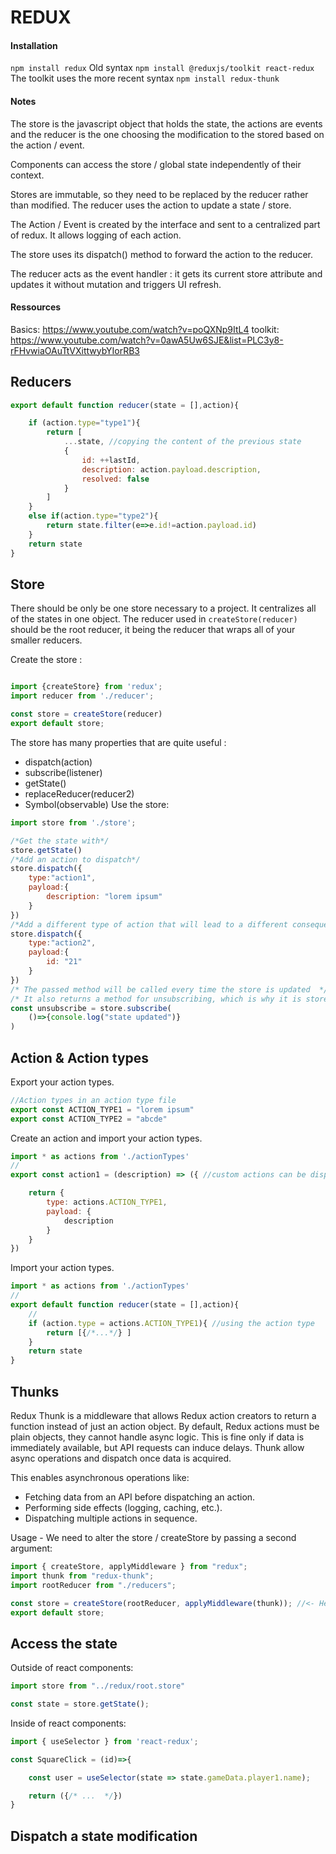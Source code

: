 # REDUX

#### Installation
`npm install redux` Old syntax
`npm install @reduxjs/toolkit react-redux` The toolkit uses the more recent syntax
`npm install redux-thunk`

#### Notes

The store is the javascript object that holds the state, the actions are events and the reducer is the one choosing the modification to the stored based on the action / event.

Components can access the store / global state independently of their context.

Stores are immutable, so they need to be replaced by the reducer rather than modified. The reducer uses the action to update a state / store.

The Action / Event is created by the interface and sent to a centralized part of redux. It allows logging of each action.

The store uses its dispatch() method to forward the action to the reducer.

The reducer acts as the event handler : it gets its current store attribute and updates it without mutation and triggers UI refresh.


#### Ressources
Basics:
https://www.youtube.com/watch?v=poQXNp9ItL4
toolkit:
https://www.youtube.com/watch?v=0awA5Uw6SJE&list=PLC3y8-rFHvwiaOAuTtVXittwybYIorRB3

## Reducers

```js
export default function reducer(state = [],action){

    if (action.type="type1"){
        return [
            ...state, //copying the content of the previous state
            {
                id: ++lastId,
                description: action.payload.description,
                resolved: false
            }
        ]
    }
    else if(action.type="type2"){
        return state.filter(e=>e.id!=action.payload.id)
    }
    return state
}
```


## Store
There should be only be one store necessary to a project. It centralizes all of the states in one object. The reducer used in `createStore(reducer)` should be the root reducer, it being the reducer that wraps all of your smaller reducers.

Create the store :

```js

import {createStore} from 'redux';
import reducer from './reducer';

const store = createStore(reducer)
export default store;
```

The store has many properties that are quite useful :
- dispatch(action)
- subscribe(listener)
- getState()
- replaceReducer(reducer2)
- Symbol(observable)
Use the store:


```js
import store from './store';

/*Get the state with*/
store.getState()
/*Add an action to dispatch*/
store.dispatch({
    type:"action1",
    payload:{
        description: "lorem ipsum"
    }
})
/*Add a different type of action that will lead to a different consequence*/
store.dispatch({
    type:"action2",
    payload:{
        id: "21"
    }
})
/* The passed method will be called every time the store is updated  */
/* It also returns a method for unsubscribing, which is why it is stored here*/
const unsubscribe = store.subscribe(
    ()=>{console.log("state updated")}
)
```
## Action & Action types

Export your action types.
```js
//Action types in an action type file
export const ACTION_TYPE1 = "lorem ipsum"
export const ACTION_TYPE2 = "abcde"

```
Create an action and import your action types.
```js
import * as actions from './actionTypes'
//
export const action1 = (description) => ({ //custom actions can be dispatched by the store

    return {
        type: actions.ACTION_TYPE1,
        payload: {
            description
        }
    }
})
```

Import your action types.
```js
import * as actions from './actionTypes'
//
export default function reducer(state = [],action){
    //
    if (action.type = actions.ACTION_TYPE1){ //using the action type
        return [{/*...*/} ]
    }
    return state
}
```

## Thunks

Redux Thunk is a middleware that allows Redux action creators to return a function instead of just an action object. By default, Redux actions must be plain objects, they cannot handle async logic. This is fine only if data is immediately available, but API requests can induce delays. Thunk allow async operations and dispatch once data is acquired.

This enables asynchronous operations like:
- Fetching data from an API before dispatching an action.
- Performing side effects (logging, caching, etc.).
- Dispatching multiple actions in sequence.

Usage - We need to alter the store / createStore by passing a second argument:

```js
import { createStore, applyMiddleware } from "redux";
import thunk from "redux-thunk";
import rootReducer from "./reducers";

const store = createStore(rootReducer, applyMiddleware(thunk)); //<- Here
export default store;
```



## Access the state 

Outside of react components:
```js
import store from "../redux/root.store"

const state = store.getState();
```


Inside of react components:
```js
import { useSelector } from 'react-redux';

const SquareClick = (id)=>{

    const user = useSelector(state => state.gameData.player1.name);

    return ({/* ...  */})
}
```


## Dispatch a state modification

